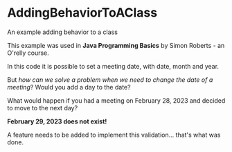 # AddingBehaviorToAClass
An example adding behavior to a class

This example was used in **Java Programming Basics** by Simon Roberts - an O'relly course.


In this code it is possible to set a meeting date, with date, month and year.

But _how can we solve a problem when we need to change the date of a meeting_?
Would you add a day to the date?

What would happen if you had a meeting on February 28, 2023 and decided to move to the next day?

**February 29, 2023 does not exist!**

A feature needs to be added to implement this validation... that's what was done.
